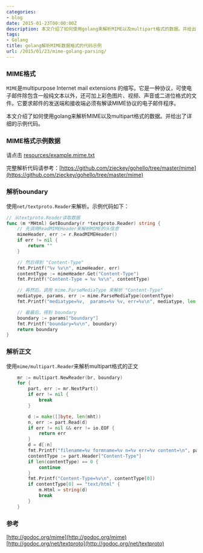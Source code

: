 ```yaml
---
categories:
- blog
date: 2015-01-23T00:00:00Z
description: 本文介绍了如何使用golang来解析MIME以及multipart格式的数据。并给出了详细的示例代码。
tags:
- Golang
title: golang解析MIME数据格式的代码示例
url: /2015/01/23/mime-golang-parsing/
---
```


### MIME格式

`MIME`是multipurpose Internet mail extensions 的缩写。它是一种协议，可使电子邮件除包含一般纯文本以外，还可加上彩色图片、视频、声音或二进位格式的文件。它要求邮件的发送端和接收端必须有解读MIME协议的电子邮件程序。

本文介绍了如何使用golang来解析MIME以及multipart格式的数据。并给出了详细的示例代码。

### MIME格式示例数据

请点击 [resources/example.mime.txt](/resources/example.mime.txt)

完整解析代码请参考：[https://github.com/zieckey/gohello/tree/master/mime](https://github.com/zieckey/gohello/tree/master/mime)

### 解析boundary

使用`net/textproto.Reader`来解析。示例代码如下：

```go
// 从textproto.Reader读取数据
func (m *MHtml) GetBoundary(r *textproto.Reader) string {
	// 先调用ReadMIMEHeader来解析MIME的头信息
	mimeHeader, err := r.ReadMIMEHeader()
	if err != nil {
		return ""
	}

	// 然后得到 "Content-Type"
	fmt.Printf("%v %v\n", mimeHeader, err)
	contentType := mimeHeader.Get("Content-Type")
	fmt.Printf("Content-Type = %v %v\n", contentType)

	// 再然后，调用 mime.ParseMediaType 来解析 "Content-Type"
	mediatype, params, err := mime.ParseMediaType(contentType)
	fmt.Printf("mediatype=%v,  params=%v %v, err=%v\n", mediatype, len(params), params, err)

	// 最最后，得到 boundary
	boundary := params["boundary"]
	fmt.Printf("boundary=%v\n", boundary)
	return boundary
}
```

### 解析正文

使用`mime/multipart.Reader`来解析multipart格式的正文

```go
	mr := multipart.NewReader(br, boundary)
	for {
		part, err := mr.NextPart()
		if err != nil {
			break
		}

		d := make([]byte, len(mht))
		n, err := part.Read(d)
		if err != nil && err != io.EOF {
			return err
		}
		d = d[:n]
		fmt.Printf("filename=%v formname=%v n=%v err=%v content=\n", part.FileName(), part.FormName(), n, err)
		contentType := part.Header["Content-Type"]
		if len(contentType) == 0 {
			continue
		}
		fmt.Printf("Content-Type=%v\n", contentType[0])
		if contentType[0] == "text/html" {
			m.Html = string(d)
			break
		}
	}
```
### 参考

[http://godoc.org/mime](http://godoc.org/mime)
[http://godoc.org/net/textproto](http://godoc.org/net/textproto)